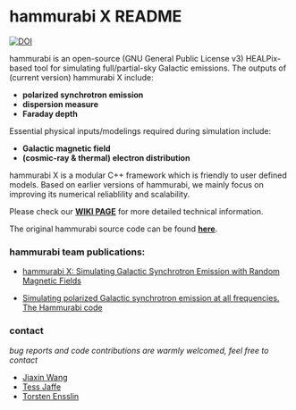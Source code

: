 # hammurabi X README

[![DOI](https://zenodo.org/badge/215691969.svg)](https://zenodo.org/badge/latestdoi/215691969)

hammurabi is an open-source (GNU General Public License v3) HEALPix-based tool 
for simulating full/partial-sky Galactic emissions.
The outputs of (current version) hammurabi X include:

- **polarized synchrotron emission**
- **dispersion measure** 
- **Faraday depth**

Essential physical inputs/modelings required during simulation include:  

- **Galactic magnetic field**
- **(cosmic-ray & thermal) electron distribution**

hammurabi X is a modular C++ framework which is friendly to user defined models.
Based on earlier versions of hammurabi, we mainly focus on improving its numerical reliablility and scalability.

Please check our [**WIKI PAGE**](https://bitbucket.org/hammurabicode/hamx/wiki/Home) for more detailed technical information.

The original hammurabi source code can be found [**here**](https://sourceforge.net/projects/hammurabicode/).

### hammurabi team publications:

- [hammurabi X: Simulating Galactic Synchrotron Emission with Random Magnetic Fields](https://arxiv.org/abs/1907.00207)

- [Simulating polarized Galactic synchrotron emission at all frequencies. The Hammurabi code](https://www.aanda.org/articles/aa/abs/2009/08/aa10564-08/aa10564-08.html)

### contact
*bug reports and code contributions are warmly welcomed, feel free to contact*

- [Jiaxin Wang](https://gioacchinowang.bitbucket.io/)
- [Tess Jaffe](https://science.gsfc.nasa.gov/sed/bio/tess.jaffe)
- [Torsten Ensslin](https://wwwmpa.mpa-garching.mpg.de/~ensslin/)
